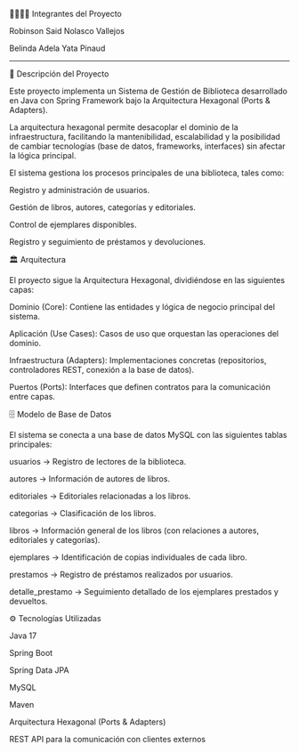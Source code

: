 👨‍💻👩‍💻 Integrantes del Proyecto

Robinson Said Nolasco Vallejos

Belinda Adela Yata Pinaud

--------------------------------------

📝 Descripción del Proyecto

Este proyecto implementa un Sistema de Gestión de Biblioteca desarrollado en Java con Spring Framework bajo la Arquitectura Hexagonal (Ports & Adapters).

La arquitectura hexagonal permite desacoplar el dominio de la infraestructura, facilitando la mantenibilidad, escalabilidad y la posibilidad de cambiar tecnologías (base de datos, frameworks, interfaces) sin afectar la lógica principal.

El sistema gestiona los procesos principales de una biblioteca, tales como:

Registro y administración de usuarios.

Gestión de libros, autores, categorías y editoriales.

Control de ejemplares disponibles.

Registro y seguimiento de préstamos y devoluciones.

🏛️ Arquitectura

El proyecto sigue la Arquitectura Hexagonal, dividiéndose en las siguientes capas:

Dominio (Core):
Contiene las entidades y lógica de negocio principal del sistema.

Aplicación (Use Cases):
Casos de uso que orquestan las operaciones del dominio.

Infraestructura (Adapters):
Implementaciones concretas (repositorios, controladores REST, conexión a la base de datos).

Puertos (Ports):
Interfaces que definen contratos para la comunicación entre capas.

🗄️ Modelo de Base de Datos

El sistema se conecta a una base de datos MySQL con las siguientes tablas principales:

usuarios → Registro de lectores de la biblioteca.

autores → Información de autores de libros.

editoriales → Editoriales relacionadas a los libros.

categorias → Clasificación de los libros.

libros → Información general de los libros (con relaciones a autores, editoriales y categorías).

ejemplares → Identificación de copias individuales de cada libro.

prestamos → Registro de préstamos realizados por usuarios.

detalle_prestamo → Seguimiento detallado de los ejemplares prestados y devueltos.

⚙️ Tecnologías Utilizadas

Java 17

Spring Boot

Spring Data JPA

MySQL

Maven

Arquitectura Hexagonal (Ports & Adapters)

REST API para la comunicación con clientes externos
